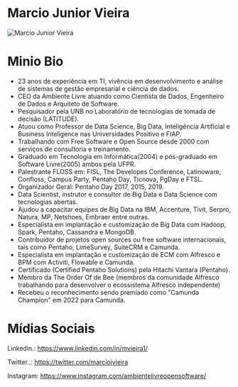 # Marcio Junior Vieira
![Marcio Junior Vieira](/img/marciojuniorvieira.png "Marcio Junior Vieira")

# Minio Bio
* 23 anos de experiência em TI, vivência em desenvolvimento e análise de sistemas de gestão empresarial e ciência de dados.
* CEO da Ambiente Livre atuando como Cientista de Dados, Engenheiro de Dados e Arquiteto de Software.
* Pesquisador pela UNB no Laboratório de tecnologias de tomada de decisão (LATITUDE). 
* Atuou como Professor de Data Science, Big Data, Inteligência Artificial e Business Inteligence nas Universidades Positivo e FIAP.
* Trabalhando com Free Software e Open Source desde 2000 com serviços de consultoria e treinamento. 
* Graduado em Tecnologia em Informática(2004) e pós-graduado em Software Livre(2005) ambos pela UFPR. 
* Palestrante FLOSS em: FISL, The Developes Conference, Latinoware, Confloss, Campus Party, Pentaho Day, Ticnova, PgDay e FTSL. 
* Organizador Geral: Pentaho Day 2017, 2015, 2019.
* Data Scientist, instrutor e consultor de Big Data e Data Science com tecnologias abertas.
* Ajudou a capacitar equipes de Big Data na IBM, Accenture, Tivit, Serpro, Natura, MP, Netshoes, Embraer entre outras.
* Especialista em implantação e customização de Big Data com Hadoop, Spark, Pentaho, Cassandra e MongoDB.
* Contribuidor de projetos open sources ou free software internacionais, tais como Pentaho, LimeSurvey, SuiteCRM e Camunda. 
* Especialista em implantação e customização de ECM com Alfresco e BPM com Activiti, Flowable e Camunda.
* Certificado (Certified Pentaho Solutions) pela Hitachi Vantara (Pentaho).
* Membro da The Order Of de Bee (membros da comunidade Alfresco trabalhando para desenvolver o ecossistema Alfresco independente) 
* Recebeu o reconhecimento sendo premiado como "Camunda Champion" em 2022 para Camunda.

# Mídias Sociais
Linkedin.: https://www.linkedin.com/in/mvieira1/

Twitter..: https://twitter.com/marciojvieira 

Instagram: https://www.instagram.com/ambientelivreopensoftware/
